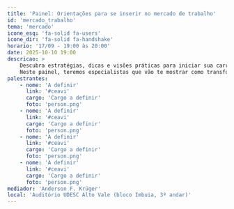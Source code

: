 ```yaml
---
title: 'Painel: Orientações para se inserir no mercado de trabalho'
id: 'mercado_trabalho'
tema: 'mercado'
icone_esq: 'fa-solid fa-users'
icone_dir: 'fa-solid fa-handshake'
horario: '17/09 - 19:00 às 20:00'
date: 2025-10-10 19:00
descricao: >
    Descubra estratégias, dicas e visões práticas para iniciar sua carreira em Engenharia de Software! 
    Neste painel, teremos especialistas que vão te mostrar como transformar seu conhecimento acadêmico em oportunidades de mercado.
palestrantes:
    - nome: 'A definir'
      link: '#ceavi'
      cargo: 'Cargo a definir'
      foto: 'person.png'
    - nome: 'A definir'
      link: '#ceavi'
      cargo: 'Cargo a definir'
      foto: 'person.png'
    - nome: 'A definir'
      link: '#ceavi'
      cargo: 'Cargo a definir'
      foto: 'person.png'
    - nome: 'A definir'
      link: '#ceavi'
      cargo: 'Cargo a definir'
      foto: 'person.png'
mediador: 'Anderson F. Krüger'
local: 'Auditório UDESC Alto Vale (bloco Imbuia, 3º andar)'
---
```

